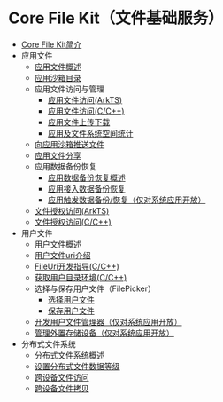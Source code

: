 # Core File Kit（文件基础服务）

- [Core File Kit简介](core-file-kit-intro.md)
- 应用文件
  - [应用文件概述](app-file-overview.md)
  - [应用沙箱目录](app-sandbox-directory.md)
  - 应用文件访问与管理
    - [应用文件访问(ArkTS)](app-file-access.md)
    - [应用文件访问(C/C++)](native-fileio-guidelines.md)
    - [应用文件上传下载](app-file-upload-download.md)
    - [应用及文件系统空间统计](app-fs-space-statistics.md)
  <!--Del-->
  - [向应用沙箱推送文件](send-file-to-app-sandbox.md)
  <!--DelEnd-->
  - [应用文件分享](share-app-file.md)
  - 应用数据备份恢复
    - [应用数据备份恢复概述](app-file-backup-overview.md)
    - [应用接入数据备份恢复](app-file-backup-extension.md)
    <!--Del-->
    - [应用触发数据备份/恢复（仅对系统应用开放）](app-file-backup.md)
    <!--DelEnd-->
  - [文件授权访问(ArkTS)](app-file-authorization.md)
  - [文件授权访问(C/C++)](native-fileshare-guidelines.md)
- 用户文件
  - [用户文件概述](user-file-overview.md)
  - [用户文件uri介绍](user-file-uri-intro.md)
  - [FileUri开发指导(C/C++)](native-fileuri-guidelines.md)
  - [获取用户目录环境(C/C++)](native-environment-guidelines.md)
  - 选择与保存用户文件（FilePicker）
    - [选择用户文件](select-user-file.md)
    - [保存用户文件](save-user-file.md)
  <!--Del-->
  - [开发用户文件管理器（仅对系统应用开放）](dev-user-file-manager.md)
  - [管理外置存储设备（仅对系统应用开放）](manage-external-storage.md)
  <!--DelEnd-->
- 分布式文件系统
  - [分布式文件系统概述](distributed-fs-overview.md)
  - [设置分布式文件数据等级](set-security-label.md)
  - [跨设备文件访问](file-access-across-devices.md)
  - [跨设备文件拷贝](file-copy-across-devices.md)
